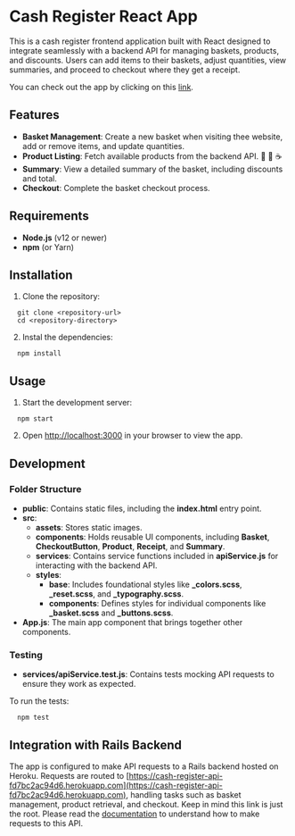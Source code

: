 # Cash Register React App

This is a cash register frontend application built with React designed to integrate seamlessly with a backend API for managing baskets, products, and discounts. Users can add items to their baskets, adjust quantities, view summaries, and proceed to checkout where they get a receipt.

You can check out the app by clicking on this [link](https://cash-register-frontend.vercel.app/).

## Features
- **Basket Management**: Create a new basket when visiting thee website, add or remove items, and update quantities.
- **Product Listing**: Fetch available products from the backend API. 🍵 🍓 ☕️
- **Summary**: View a detailed summary of the basket, including discounts and total.
- **Checkout**: Complete the basket checkout process.

## Requirements
- **Node.js** (v12 or newer)
- **npm** (or Yarn)

## Installation
1. Clone the repository:
  ```
    git clone <repository-url>
    cd <repository-directory>
  ```
2. Instal the dependencies:
  ```
    npm install
  ```

## Usage
1. Start the development server:
  ```
    npm start
  ```
2. Open [http://localhost:3000](http://localhost:3000) in your browser to view the app.

## Development
### Folder Structure
- **public**: Contains static files, including the **index.html** entry point.
- **src**:
  - **assets**: Stores static images.
  - **components**: Holds reusable UI components, including **Basket**, **CheckoutButton**, **Product**, **Receipt**, and **Summary**.
  - **services**: Contains service functions included in **apiService.js** for interacting with the backend API.
  - **styles**:
    - **base**: Includes foundational styles like **_colors.scss**, **_reset.scss**, and **_typography.scss**.
    - **components**: Defines styles for individual components like **_basket.scss** and **_buttons.scss**.
- **App.js**: The main app component that brings together other components.

### Testing
- **services/apiService.test.js**: Contains tests mocking API requests to ensure they work as expected.

To run the tests:
  ```
    npm test
  ```

## Integration with Rails Backend
The app is configured to make API requests to a Rails backend hosted on Heroku. Requests are routed to [https://cash-register-api-fd7bc2ac94d6.herokuapp.com](https://cash-register-api-fd7bc2ac94d6.herokuapp.com), handling tasks such as basket management, product retrieval, and checkout. Keep in mind this link is just the root. Please read the [documentation](https://github.com/emiliarojo/cash-register-api) to understand how to make requests to this API.
